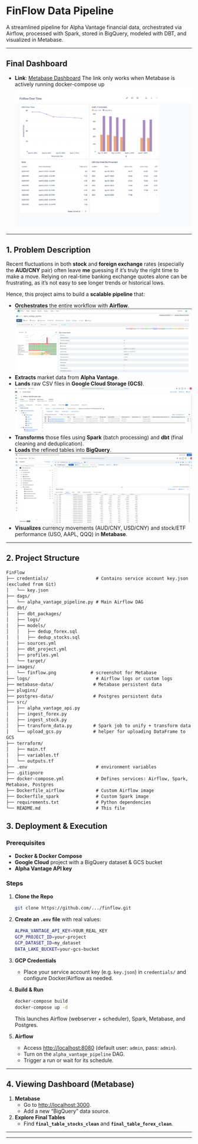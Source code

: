# FinFlow Data Pipeline

A streamlined pipeline for Alpha Vantage financial data, orchestrated via Airflow, processed with Spark, stored in BigQuery, modeled with DBT, and visualized in Metabase.

---

## Final Dashboard

- **Link**: [Metabase Dashboard](http://glorious-broccoli-x5pv7rg9gp4g3vxq4-3000.app.github.dev/public/dashboard/c0e448a2-17d9-475e-b92b-ab8a1d0c0de5 ) The link only works when Metabase is actively running docker-compose up
![Dashboard](./images/finflow.png)
---

## 1. Problem Description

Recent fluctuations in both **stock** and **foreign exchange** rates (especially the **AUD/CNY** pair) often leave **me** guessing if it’s truly the right time to make a move. Relying on real-time banking exchange quotes alone can be frustrating, as it’s not easy to see longer trends or historical lows.

Hence, this project aims to build a **scalable pipeline** that:

- **Orchestrates** the entire workflow with **Airflow**.
    ![Airflow](./images/airflow.png)
- **Extracts** market data from **Alpha Vantage**.
- **Lands** raw CSV files in **Google Cloud Storage (GCS)**.
    ![GCS](./images/gcs.png)
- **Transforms** those files using **Spark** (batch processing) and **dbt** (final cleaning and deduplication).
- **Loads** the refined tables into **BigQuery**.
    ![bigquery](./images/bigquery.png)
- **Visualizes** currency movements (AUD/CNY, USD/CNY) and stock/ETF performance (USO, AAPL, QQQ) in **Metabase**.

---

## 2. Project Structure

```
FinFlow
├── credentials/                  # Contains service account key.json (excluded from Git)
│   └── key.json
├── dags/
│   └── alpha_vantage_pipeline.py # Main Airflow DAG
├── dbt/
│   ├── dbt_packages/
│   ├── logs/
│   ├── models/
│   │   ├── dedup_forex.sql
│   │   ├── dedup_stocks.sql
│   ├── sources.yml              
│   ├── dbt_project.yml
│   ├── profiles.yml
│   └── target/
├── images/
│   └── finflow.png             # screenshot for Metabase
├── logs/                         # Airflow logs or custom logs
├── metabase-data/               # Metabase persistent data
├── plugins/
├── postgres-data/               # Postgres persistent data
├── src/
│   ├── alpha_vantage_api.py
│   ├── ingest_forex.py
│   ├── ingest_stock.py
│   ├── transform_data.py        # Spark job to unify + transform data
│   └── upload_gcs.py            # helper for uploading DataFrame to GCS
├── terraform/
│   ├── main.tf
│   ├── variables.tf
│   └── outputs.tf
├── .env                          # environment variables
├── .gitignore
├── docker-compose.yml            # Defines services: Airflow, Spark, Metabase, Postgres
├── Dockerfile_airflow            # Custom Airflow image
├── Dockerfile_spark              # Custom Spark image
├── requirements.txt              # Python dependencies
└── README.md                     # This file

```
## 3. Deployment & Execution

### Prerequisites

- **Docker & Docker Compose**
- **Google Cloud** project with a BigQuery dataset & GCS bucket
- **Alpha Vantage API key**

### Steps

1. **Clone the Repo**
    
    ```bash
    git clone https://github.com/.../finflow.git
    
    ```
    
2. **Create an `.env` file** with real values:
    
    ```bash
    ALPHA_VANTAGE_API_KEY=YOUR_REAL_KEY
    GCP_PROJECT_ID=your-project
    GCP_DATASET_ID=my_dataset
    DATA_LAKE_BUCKET=your-gcs-bucket
    
    ```
    
3. **GCP Credentials**
    - Place your service account key (e.g. `key.json`) in `credentials/` and configure Docker/Airflow as needed.
4. **Build & Run**
    
    ```bash
    docker-compose build
    docker-compose up -d
    
    ```
    
    This launches Airflow (webserver + scheduler), Spark, Metabase, and Postgres.
    
5. **Airflow**
    - Access [http://localhost:8080](http://localhost:8080/) (default user: `admin`, pass: `admin`).
    - Turn on the `alpha_vantage_pipeline` DAG.
    - Trigger a run or wait for its schedule.

---

## 4. Viewing Dashboard (Metabase)

1. **Metabase**
    - Go to [http://localhost:3000](http://localhost:3000/).
    - Add a new “BigQuery” data source.
2. **Explore Final Tables**
    - Find **`final_table_stocks_clean`** and **`final_table_forex_clean`**.

---

---


